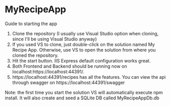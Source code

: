# MyRecipeApp

Guide to starting the app

1. Clone the repository (I usually use Visual Studio option when cloning, since I'll be using Visual Studio anyway)
2. If you used VS to clone, just double-click on the solution named My Recipe App. Otherwise, use VS to open the solution from where you cloned the repository.
3. Hit the start button. IIS Express default configuration works great.
4. Both Frontend and Backend should be running now on localhost:https://localhost:44391/.
5. https://localhost:44391/recipes has all the features. You can view the api through swagger on https://localhost:44391/swagger

Note: the first time you start the solution VS will automatically execute npm install. It will also create and seed a SQLite DB called MyRecipeAppDb.db
